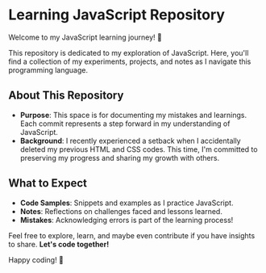 # Learning JavaScript Repository

Welcome to my JavaScript learning journey! 🌟

This repository is dedicated to my exploration of JavaScript. Here, you'll find a collection of my experiments, projects, and notes as I navigate this programming language.

## About This Repository

- **Purpose**: This space is for documenting my mistakes and learnings. Each commit represents a step forward in my understanding of JavaScript.
- **Background**: I recently experienced a setback when I accidentally deleted my previous HTML and CSS codes. This time, I'm committed to preserving my progress and sharing my growth with others.

## What to Expect

- **Code Samples**: Snippets and examples as I practice JavaScript.
- **Notes**: Reflections on challenges faced and lessons learned.
- **Mistakes**: Acknowledging errors is part of the learning process!

Feel free to explore, learn, and maybe even contribute if you have insights to share. **Let's code together!**

Happy coding! 🎉
